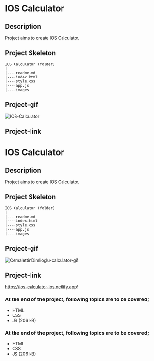 # IOS Calculator
## Description
Project aims to create IOS Calculator.
## Project Skeleton
```
IOS Calculator (folder)
|
|----readme.md
|----index.html
|----style.css
|----app.js		
|----images
```
## Project-gif
![IOS-Calculator](https://user-images.githubusercontent.com/102467587/218919393-a57f0668-ba05-4e3f-83d3-53a9dfdd9fdf.gif)
## Project-link
 # IOS Calculator
## Description
Project aims to create IOS Calculator.
## Project Skeleton
```
IOS Calculator (folder)
|
|----readme.md
|----index.html
|----style.css
|----app.js		
|----images
```
## Project-gif
![CemalettinDimlioglu-calculator-gif](https://user-images.githubusercontent.com/118989157/232158590-281cad29-1965-443e-bab2-d5ae871af977.gif)

## Project-link
https://ios-calculator-ios.netlify.app/
### At the end of the project, following topics are to be covered;
- HTML
- CSS
- JS
(206 kB)

### At the end of the project, following topics are to be covered;
- HTML
- CSS
- JS
(206 kB)
